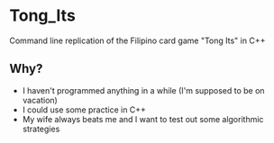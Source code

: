 # Tong_Its
Command line replication of the Filipino card game "Tong Its" in C++

## Why?
* I haven't programmed anything in a while (I'm supposed to be on vacation)
* I could use some practice in C++
* My wife always beats me and I want to test out some algorithmic strategies
